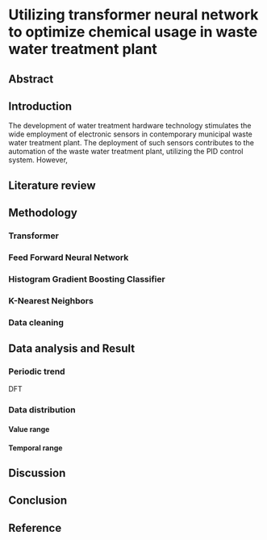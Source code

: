# Utilizing transformer neural network to optimize chemical usage in waste water treatment plant

## Abstract

## Introduction

The development of water treatment hardware technology stimulates the wide employment of electronic sensors in contemporary municipal waste water treatment plant. The deployment of such sensors contributes to the automation of the waste water treatment plant, utilizing the PID control system. However, 

## Literature review

## Methodology

### Transformer

### Feed Forward Neural Network

### Histogram Gradient Boosting Classifier

### K-Nearest Neighbors

### 

### Data cleaning

## Data analysis and Result

### Periodic trend

DFT

### Data distribution

#### Value range

#### Temporal range

## Discussion

## Conclusion

## Reference
